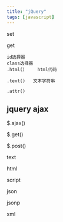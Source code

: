 ```yaml
---
title: "jQuery"
tags: [javascript]
---
```


set

get

```
id选择器
class选择器
.html(）    html代码

.text()   文本字符串

.attr()
```
## jquery ajax

$.ajax()

$.get()

$.post()

text

html

script

json

jsonp

xml
